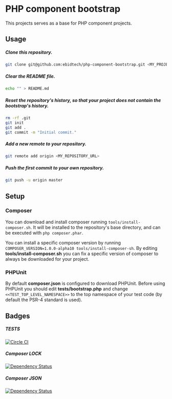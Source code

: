 # PHP component bootstrap
This projects serves as a base for PHP component projects.

## Usage

##### Clone this repository.

```bash
git clone git@github.com:ebidtech/php-component-bootstrap.git <MY_PROJECT>
```

##### Clear the README file.

```bash
echo "" > README.md
```

##### Reset the repository's history, so that your project does not contain the bootstrap's history.

```bash
rm -rf .git
git init
git add .
git commit -m "Initial commit."
```

##### Add a new remote to your repository.

```bash
git remote add origin <MY_REPOSITORY_URL>
```

##### Push the first commit to your own repository.

```bash
git push -u origin master
```

## Setup

### Composer

You can download and install composer running ```tools/install-composer.sh```. It will be installed to the repository's base directory, and can be executed with ```php composer.phar```.

You can install a specific composer version by running ```COMPOSER_VERSION=1.0.0-alpha10 tools/install-composer-sh```. By editing **tools/install-composer.sh** you can fix a specific version of composer to always be downloaded for your project.

### PHPUnit

By default **composer.json** is configured to download PHPUnit. Before using PHPUnit you should edit **tests/bootstrap.php** and change ```<<TEST_TOP_LEVEL_NAMESPACE>>``` to the top namespace of your test code (by default the PSR-4 standard is used).


## Badges

##### TESTS
[![Circle CI](https://circleci.com/gh/:owner/:repo.png?circle-token=:circle-token)](https://circleci.com/gh/:owner/:repo/tree/master)

##### Composer LOCK
[![Dependency Status](https://www.versioneye.com/user/projects/:TOKEN/badge.svg?style=flat)](https://www.versioneye.com/user/projects/:TOKEN)

##### Composer JSON
[![Dependency Status](https://www.versioneye.com/user/projects/:TOKEN/badge.svg?style=flat)](https://www.versioneye.com/user/projects/:TOKEN)
